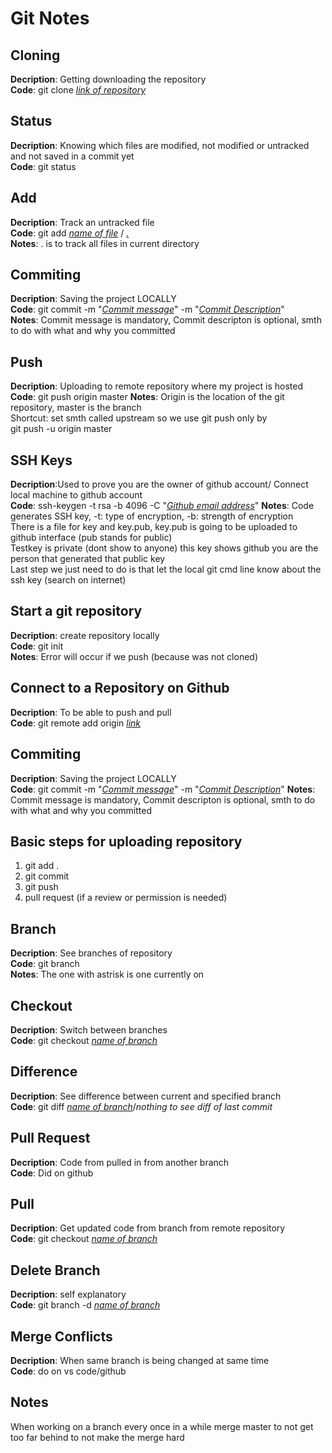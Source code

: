 # Git Notes

## Cloning
**Decription**: Getting downloading the repository </br>
**Code**: git clone <ins>*link of repository*</ins>

## Status
**Decription**: Knowing which files are modified, not modified or untracked and not saved in a commit yet</br>
**Code**: git status

## Add
**Decription**: Track an untracked file </br>
**Code**: git add <ins>*name of file*</ins> / <ins>*.*</ins> </br>
**Notes**: . is to track all files in current directory

## Commiting
**Decription**: Saving the project LOCALLY </br>
**Code**: git commit -m "<ins>*Commit message*</ins>" -m "<ins>*Commit Description*</ins>" </br>
**Notes**: Commit message is mandatory, Commit descripton is optional, smth to do with what and why you committed

## Push
**Decription**: Uploading to remote repository where my project is hosted </br>
**Code**: git push origin master
**Notes**: Origin is the location of the git repository, master is the branch </br>
Shortcut: set smth called upstream so we use git push only by </br>
git push -u origin master

## SSH Keys
**Decription**:Used to prove you are the owner of github account/ Connect local machine to github account </br>
**Code**: ssh-keygen -t rsa -b 4096 -C "<ins>*Github email address*</ins>"
**Notes**: Code generates SSH key, -t: type of encryption, -b: strength of encryption </br>
There is a file for key and key.pub, key.pub is going to be uploaded to github interface (pub stands for public) </br>
Testkey is private (dont show to anyone) this key shows github you are the person that generated that public key </br>
Last step we just need to do is that let the local git cmd line know about the ssh key (search on internet)

## Start a git repository
**Decription**: create repository locally </br>
**Code**: git init </br>
**Notes**: Error will occur if we push (because was not cloned)

## Connect to a Repository on Github
**Decription**: To be able to push and pull </br>
**Code**: git remote add origin <ins>*link*</ins>

## Commiting
**Decription**: Saving the project LOCALLY </br>
**Code**: git commit -m "<ins>*Commit message*</ins>" -m "<ins>*Commit Description*</ins>"
**Notes**: Commit message is mandatory, Commit descripton is optional, smth to do with what and why you committed

## Basic steps for uploading repository
1. git add .
2. git commit
3. git push
4. pull request (if a review or permission is needed)

## Branch
**Decription**: See branches of repository </br>
**Code**: git branch </br>
**Notes**: The one with astrisk is one currently on

## Checkout
**Decription**: Switch between branches </br>
**Code**: git checkout <ins>*name of branch*</ins> </br>

## Difference
**Decription**: See difference between current and specified branch </br>
**Code**: git diff <ins>*name of branch*</ins>/*nothing to see diff of last commit*

## Pull Request
**Decription**: Code from pulled in from another branch </br>
**Code**: Did on github </br>

## Pull
**Decription**: Get updated code from branch from remote repository </br>
**Code**: git checkout <ins>*name of branch*</ins> </br>

## Delete Branch
**Decription**: self explanatory </br>
**Code**: git branch -d <ins>*name of branch*</ins> </br>

## Merge Conflicts
**Decription**: When same branch is being changed at same time  </br>
**Code**: do on vs code/github

## Notes
When working on a branch every once in a while merge master to not get too far behind to not make the merge hard
